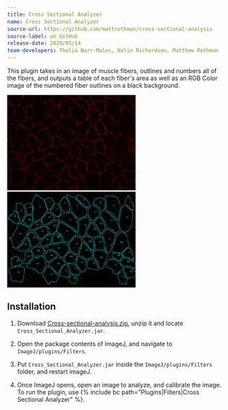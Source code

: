 ```yaml
---
title: Cross Sectional Analyzer
name: Cross Sectional Analyzer
source-url: https://github.com/mattrothman/cross-sectional-analysis
source-label: on GitHub
release-date: 2020/05/14
team-developers: Thalia Barr-Malec, Nalin Richardson, Matthew Rothman
---
```


This plugin takes in an image of muscle fibers, outlines and numbers all of the
fibers, and outputs a table of each fiber's area as well as an RGB Color image
of the numbered fiber outlines on a black background.

<img src="/media/fibers.png" title="fig:Input Image" width="300" alt="Input Image" /> <img src="/media/plugins/fiberoutlines.png" title="fig:Output Image" width="300" alt="Output Image" />

## Installation

1. Download
   [Cross-sectional-analysis.zip](/media/plugins/cross-sectional-analysis.zip), unzip
   it and locate `Cross_Sectional_Analyzer.jar`.

2. Open the package contents of ImageJ, and navigate to `ImageJ/plugins/Filters`.

3. Put `Cross_Sectional_Analyzer.jar` inside the `ImageJ/plugins/Filters` folder, and restart imageJ.

4. Once ImageJ opens, open an image to analyze, and calibrate the image. To run
   the plugin, use
   {% include bc path="Plugins|Filters|Cross Sectional Analyzer" %}.
